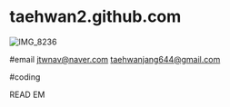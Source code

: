 # taehwan2.github.com

![IMG_8236](https://user-images.githubusercontent.com/97010824/147997775-a94b4846-7efc-456f-a4e2-984e6c2b891a.jpg)

#email
jtwnav@naver.com
taehwanjang644@gmail.com


#coding


READ EM
